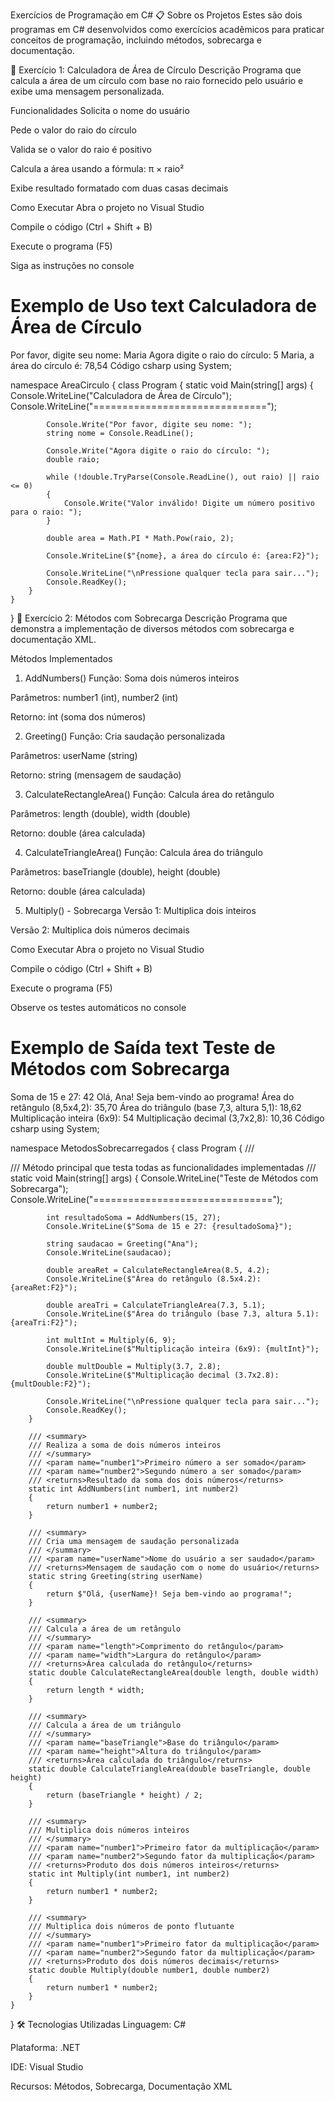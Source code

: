 Exercícios de Programação em C#
📋 Sobre os Projetos
Estes são dois programas em C# desenvolvidos como exercícios acadêmicos para praticar conceitos de programação, incluindo métodos, sobrecarga e documentação.

🎯 Exercício 1: Calculadora de Área de Círculo
Descrição
Programa que calcula a área de um círculo com base no raio fornecido pelo usuário e exibe uma mensagem personalizada.

Funcionalidades
Solicita o nome do usuário

Pede o valor do raio do círculo

Valida se o valor do raio é positivo

Calcula a área usando a fórmula: π × raio²

Exibe resultado formatado com duas casas decimais

Como Executar
Abra o projeto no Visual Studio

Compile o código (Ctrl + Shift + B)

Execute o programa (F5)

Siga as instruções no console

Exemplo de Uso
text
Calculadora de Área de Círculo
==============================
Por favor, digite seu nome: Maria
Agora digite o raio do círculo: 5
Maria, a área do círculo é: 78,54
Código
csharp
using System;

namespace AreaCirculo
{
    class Program
    {
        static void Main(string[] args)
        {
            Console.WriteLine("Calculadora de Área de Círculo");
            Console.WriteLine("==============================");
            
            Console.Write("Por favor, digite seu nome: ");
            string nome = Console.ReadLine();
            
            Console.Write("Agora digite o raio do círculo: ");
            double raio;
            
            while (!double.TryParse(Console.ReadLine(), out raio) || raio <= 0)
            {
                Console.Write("Valor inválido! Digite um número positivo para o raio: ");
            }
            
            double area = Math.PI * Math.Pow(raio, 2);
            
            Console.WriteLine($"{nome}, a área do círculo é: {area:F2}");
            
            Console.WriteLine("\nPressione qualquer tecla para sair...");
            Console.ReadKey();
        }
    }
}
🎯 Exercício 2: Métodos com Sobrecarga
Descrição
Programa que demonstra a implementação de diversos métodos com sobrecarga e documentação XML.

Métodos Implementados
1. AddNumbers()
Função: Soma dois números inteiros

Parâmetros: number1 (int), number2 (int)

Retorno: int (soma dos números)

2. Greeting()
Função: Cria saudação personalizada

Parâmetros: userName (string)

Retorno: string (mensagem de saudação)

3. CalculateRectangleArea()
Função: Calcula área do retângulo

Parâmetros: length (double), width (double)

Retorno: double (área calculada)

4. CalculateTriangleArea()
Função: Calcula área do triângulo

Parâmetros: baseTriangle (double), height (double)

Retorno: double (área calculada)

5. Multiply() - Sobrecarga
Versão 1: Multiplica dois inteiros

Versão 2: Multiplica dois números decimais

Como Executar
Abra o projeto no Visual Studio

Compile o código (Ctrl + Shift + B)

Execute o programa (F5)

Observe os testes automáticos no console

Exemplo de Saída
text
Teste de Métodos com Sobrecarga
===============================
Soma de 15 e 27: 42
Olá, Ana! Seja bem-vindo ao programa!
Área do retângulo (8,5x4,2): 35,70
Área do triângulo (base 7,3, altura 5,1): 18,62
Multiplicação inteira (6x9): 54
Multiplicação decimal (3,7x2,8): 10,36
Código
csharp
using System;

namespace MetodosSobrecarregados
{
    class Program
    {
        /// <summary>
        /// Método principal que testa todas as funcionalidades implementadas
        /// </summary>
        static void Main(string[] args)
        {
            Console.WriteLine("Teste de Métodos com Sobrecarga");
            Console.WriteLine("===============================");
            
            int resultadoSoma = AddNumbers(15, 27);
            Console.WriteLine($"Soma de 15 e 27: {resultadoSoma}");
            
            string saudacao = Greeting("Ana");
            Console.WriteLine(saudacao);
            
            double areaRet = CalculateRectangleArea(8.5, 4.2);
            Console.WriteLine($"Área do retângulo (8.5x4.2): {areaRet:F2}");
            
            double areaTri = CalculateTriangleArea(7.3, 5.1);
            Console.WriteLine($"Área do triângulo (base 7.3, altura 5.1): {areaTri:F2}");
            
            int multInt = Multiply(6, 9);
            Console.WriteLine($"Multiplicação inteira (6x9): {multInt}");
            
            double multDouble = Multiply(3.7, 2.8);
            Console.WriteLine($"Multiplicação decimal (3.7x2.8): {multDouble:F2}");
            
            Console.WriteLine("\nPressione qualquer tecla para sair...");
            Console.ReadKey();
        }
        
        /// <summary>
        /// Realiza a soma de dois números inteiros
        /// </summary>
        /// <param name="number1">Primeiro número a ser somado</param>
        /// <param name="number2">Segundo número a ser somado</param>
        /// <returns>Resultado da soma dos dois números</returns>
        static int AddNumbers(int number1, int number2)
        {
            return number1 + number2;
        }
        
        /// <summary>
        /// Cria uma mensagem de saudação personalizada
        /// </summary>
        /// <param name="userName">Nome do usuário a ser saudado</param>
        /// <returns>Mensagem de saudação com o nome do usuário</returns>
        static string Greeting(string userName)
        {
            return $"Olá, {userName}! Seja bem-vindo ao programa!";
        }
        
        /// <summary>
        /// Calcula a área de um retângulo
        /// </summary>
        /// <param name="length">Comprimento do retângulo</param>
        /// <param name="width">Largura do retângulo</param>
        /// <returns>Área calculada do retângulo</returns>
        static double CalculateRectangleArea(double length, double width)
        {
            return length * width;
        }
        
        /// <summary>
        /// Calcula a área de um triângulo
        /// </summary>
        /// <param name="baseTriangle">Base do triângulo</param>
        /// <param name="height">Altura do triângulo</param>
        /// <returns>Área calculada do triângulo</returns>
        static double CalculateTriangleArea(double baseTriangle, double height)
        {
            return (baseTriangle * height) / 2;
        }
        
        /// <summary>
        /// Multiplica dois números inteiros
        /// </summary>
        /// <param name="number1">Primeiro fator da multiplicação</param>
        /// <param name="number2">Segundo fator da multiplicação</param>
        /// <returns>Produto dos dois números inteiros</returns>
        static int Multiply(int number1, int number2)
        {
            return number1 * number2;
        }
        
        /// <summary>
        /// Multiplica dois números de ponto flutuante
        /// </summary>
        /// <param name="number1">Primeiro fator da multiplicação</param>
        /// <param name="number2">Segundo fator da multiplicação</param>
        /// <returns>Produto dos dois números decimais</returns>
        static double Multiply(double number1, double number2)
        {
            return number1 * number2;
        }
    }
}
🛠️ Tecnologias Utilizadas
Linguagem: C#

Plataforma: .NET

IDE: Visual Studio

Recursos: Métodos, Sobrecarga, Documentação XML
